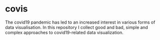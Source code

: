 # covis
The covid19 pandemic has led to an increased interest in various forms of data visualisation. In this repository I collect good and bad, simple and complex approaches to covid19-related data visualization.
